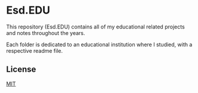 # Esd.EDU

This repository (Esd.EDU) contains all of my educational related projects and notes throughout the years. 

Each folder is dedicated to an educational institution where I studied, with a respective readme file.

## License

[MIT](https://choosealicense.com/licenses/mit/)
